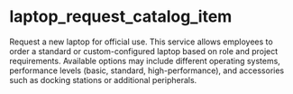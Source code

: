 # laptop_request_catalog_item
Request a new laptop for official use. This service allows employees to order a standard or custom-configured laptop based on role and project requirements. Available options may include different operating systems, performance levels (basic, standard, high-performance), and accessories such as docking stations or additional peripherals.
